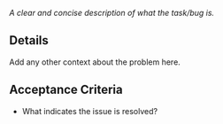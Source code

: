 _A clear and concise description of what the task/bug is._

## Details

Add any other context about the problem here.

## Acceptance Criteria
* What indicates the issue is resolved?

